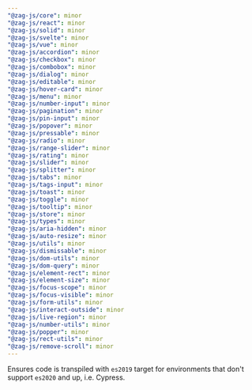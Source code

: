 ```yaml
---
"@zag-js/core": minor
"@zag-js/react": minor
"@zag-js/solid": minor
"@zag-js/svelte": minor
"@zag-js/vue": minor
"@zag-js/accordion": minor
"@zag-js/checkbox": minor
"@zag-js/combobox": minor
"@zag-js/dialog": minor
"@zag-js/editable": minor
"@zag-js/hover-card": minor
"@zag-js/menu": minor
"@zag-js/number-input": minor
"@zag-js/pagination": minor
"@zag-js/pin-input": minor
"@zag-js/popover": minor
"@zag-js/pressable": minor
"@zag-js/radio": minor
"@zag-js/range-slider": minor
"@zag-js/rating": minor
"@zag-js/slider": minor
"@zag-js/splitter": minor
"@zag-js/tabs": minor
"@zag-js/tags-input": minor
"@zag-js/toast": minor
"@zag-js/toggle": minor
"@zag-js/tooltip": minor
"@zag-js/store": minor
"@zag-js/types": minor
"@zag-js/aria-hidden": minor
"@zag-js/auto-resize": minor
"@zag-js/utils": minor
"@zag-js/dismissable": minor
"@zag-js/dom-utils": minor
"@zag-js/dom-query": minor
"@zag-js/element-rect": minor
"@zag-js/element-size": minor
"@zag-js/focus-scope": minor
"@zag-js/focus-visible": minor
"@zag-js/form-utils": minor
"@zag-js/interact-outside": minor
"@zag-js/live-region": minor
"@zag-js/number-utils": minor
"@zag-js/popper": minor
"@zag-js/rect-utils": minor
"@zag-js/remove-scroll": minor
---
```


Ensures code is transpiled with `es2019` target for environments that don't support `es2020` and up, i.e. Cypress.
